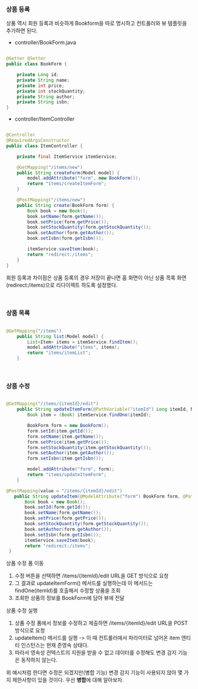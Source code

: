 ### 상품 등록

상품 역시 회원 등록과 비슷하게 Bookform을 따로 명시하고 컨트롤러와 뷰 템플릿을 추가하면 된다.

* controller/BookForm.java

```java

@Getter @Setter
public class BookForm {

    private Long id;
    private String name;
    private int price;
    private int stockQuantity;
    private String author;
    private String isbn;
}

```

* controller/ItemController

```java

@Controller
@RequiredArgsConstructor
public class ItemController {

    private final ItemService itemService;

    @GetMapping("/items/new")
    public String createForm(Model model) {
        model.addAttribute("form", new BookForm());
        return "items/createItemForm";
    }

    @PostMapping("/items/new")
    public String create(BookForm form) {
        Book book = new Book();
        book.setName(form.getName());
        book.setPrice(form.getPrice());
        book.setStockQuantity(form.getStockQuantity());
        book.setAuthor(form.getAuthor());
        book.setIsbn(form.getIsbn());

        itemService.saveItem(book);
        return "redirect:/items";
    }
}

```

회원 등록과 차이점은 상품 등록의 경우 저장이 끝나면 홈 화면이 아닌 상품 목록 화면(redirect:/items)으로 리다이렉트 하도록 설정했다.

<br/>


### 상품 목록

```java

@GetMapping("/items")
    public String list(Model model) {
        List<Item> items = itemService.findItem();
        model.addAttribute("items", items);
        return "items/itemList";
    }

```


<br/>


### 상품 수정

```java

@GetMapping("/items/{itemId}/edit")
    public String updateItemForm(@PathVariable("itemId") Long itemId, Model model) {
        Book item = (Book) itemService.findOne(itemId);

        BookForm form = new BookForm();
        form.setId(item.getId());
        form.setName(item.getName());
        form.setPrice(item.getPrice());
        form.setStockQuantity(item.getStockQuantity());
        form.setAuthor(item.getAuthor());
        form.setIsbn(item.getIsbn());

        model.addAttribute("form", form);
        return "items/updateItemForm";
    }

@PostMapping(value = "/items/{itemId}/edit")
   public String updateItem(@ModelAttribute("form") BookForm form, @PathVariable Long itemId) {
       Book book = new Book();
       book.setId(form.getId());
       book.setName(form.getName());
       book.setPrice(form.getPrice());
       book.setStockQuantity(form.getStockQuantity());
       book.setAuthor(form.getAuthor());
       book.setIsbn(form.getIsbn());
       itemService.saveItem(book);
       return "redirect:/items";
 }

```

상품 수정 폼 이동

1. 수정 버튼을 선택하면 /items/{itemId}/edit URL을 GET 방식으로 요청
2. 그 결과로 updateItemForm() 메서드를 실행하는데 이 메서드는 findOne(itemId)를 호출해서 수정할 상품을 조회
3. 조회한 상품의 정보를 BookForm에 담아 뷰에 전달

상품 수정 실행

1. 상품 수정 폼에서 정보를 수정하고 제출하면 /items/{itemId}/edit URL을 POST 방식으로 요청
2. updateItem() 메서드를 실행 -> 이 때 컨트롤러에서 파라미터로 넘어온 item 엔티티 인스턴스는 현재 준영속 상태다. 
3. 따라서 영속성 컨텍스트의 지원을 받을 수 없고 데이터를 수정해도 변경 감지 기능은 동작하지 않는다.


위 예시처럼 한다면 수정은 되겠지만(병합 기능) 변경 감지 기능이 사용되지 않아 몇 가지 제한사항이 있을 것이다. 우선 **병합**에 대해 알아보자.


